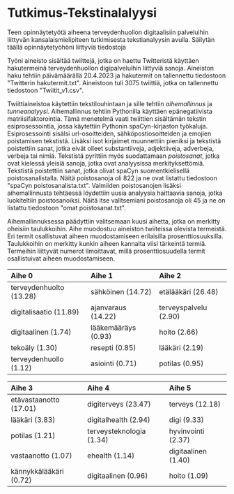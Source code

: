 # Tutkimus-Tekstinalalyysi
Teen opinnäytetyötä aiheena terveydenhuollon digitaalisiin palveluihin liittyvän kansalaismielipiteen tutkimisesta tekstianalyysin avulla. Säilytän täällä opinnäytetyöhöni liittyviä tiedostoja

Työni aineisto sisältää twiittejä, jotka on haettu Twitteristä käyttäen hakutermeinä terveydenhuollon digipalveluihin liittyviä sanoja. Aineiston haku tehtiin päivämäärällä 20.4.2023 ja hakutermit on tallennettu tiedostoon "Twitterin hakutermit.txt". Aineistoon tuli 3075 twiittiä, jotka on tallennettu tiedostoon "Twiitit_v1.csv".

Twiittiaineistoa käytettiin tekstilouhintaan ja sille tehtiin *aihemallinnus* ja *tunneanalyysi*. Aihemallinnus tehtiin Pythonilla käyttäen epänegatiivista matriisifaktorointia. Tämä menetelmä vaati twiittien sisältämän tekstin esiprosessointia, jossa käytettiin Pythonin spaCyn-kirjaston työkaluja. Esiprosessointi sisälsi url-osoitteiden, sähköpostiosoitteiden ja emojien poistamisen tekstistä. Lisäksi isot kirjaimet muunnettiin pieniksi ja tekstistä poistettiin sanat, jotka eivät olleet substantiiveja, adjektiiveja, adverbeja, verbeja tai nimiä. Tekstistä pyrittiin myös suodattamaan *poistosanat*, jotka ovat kielessä yleisiä sanoja, jotka ovat analyysissa merkityksettömiä. Tekstistä poistettiin sanat, jotka olivat spaCyn suomentkielisellä poistosanalistalla. Näitä poistosanoja oli 822 ja ne ovat listattu tiedostoon "spaCyn poistosanalista.txt". Valmiiden poistosanojen lisäksi aihemallinnusta tehtäessä löydettiin uusia analyysia haittaavia sanoja, jotka luokiteltiin poistosanoiksi. Näitä itse valitsemiani poistosanoja oli 45 ja ne on listattu tiedostoon "omat poistosanat.txt".

Aihemallinnuksessa päädyttiin valitsemaan kuusi aihetta, jotka on merkitty oheisiin taulukkoihin. Aihe muodostuu aineiston twiiteissa olevista termeistä. Eri termit osallistuvat aiheen muodostamiseen erilaisilla prosenttiosuuksilla. Taulukkoihin on merkitty kunkin aiheen kannalta viisi tärkeintä termiä. Termeihin liittyvät numerot ilmoittavat, millä prosenttiosuudella termit osallistuivat aiheen muodostamiseen.

| Aihe 0                  | Aihe 1              | Aihe 2                |
| :---                    | :---                | :---                  |   
| terveydenhuolto (13.28) | sähköinen (14.72)   | etälääkäri (26.48)    |
| digitalisaatio (11.89)  | ajanvaraus (14.22)  | terveyspalvelu (2.90) |
| digitaalinen (1.74)     | lääkemääräys (0.93) | hoito (2.66)          |
| tekoäly (1.30)          | resepti (0.85)      | lääkäri (2.19)        |
| terveydenhuollo (1.12)  | asiointi (0.71)     | potilas (0.95)        |

| Aihe 3                 | Aihe 4                   | Aihe 5              |
| :---                   | :---                     | :---                |
| etävastaanotto (17.01) | digiterveys (23.47)      | terveys (12.18)     |
| lääkäri (3.83)         | digitalhealth (2.94)     | digi (9.33)         |
| potilas (1.21)         | terveysteknologia (1.34) | hyvinvointi (2.37)  |
| vastaanotto (1.07)     | ehealth (1.14)           | digitaalinen (1.40) |
| kännykkälääkäri (0.72) | digitaalinen (0.96)      | hoito (1.09)        |
